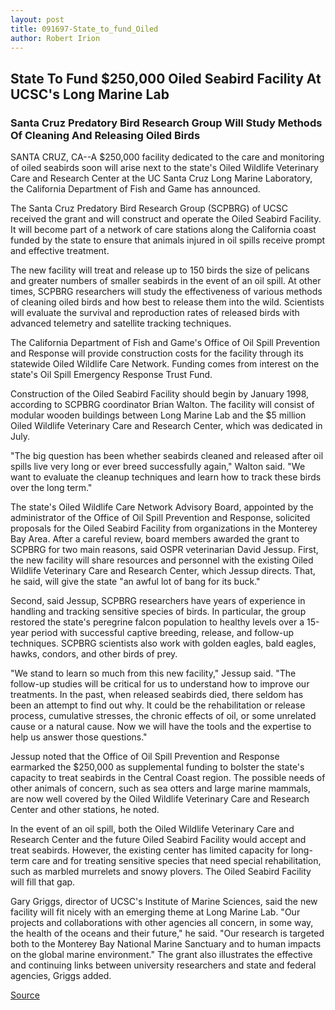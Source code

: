 ```yaml
---
layout: post
title: 091697-State_to_fund_Oiled
author: Robert Irion
---
```


## State To Fund $250,000 Oiled Seabird Facility At UCSC's Long Marine Lab

### Santa Cruz Predatory Bird Research Group Will Study Methods Of  Cleaning And Releasing Oiled Birds

SANTA CRUZ, CA--A $250,000 facility dedicated to the care and  monitoring of oiled seabirds soon will arise next to the state's Oiled  Wildlife Veterinary Care and Research Center at the UC Santa Cruz  Long Marine Laboratory, the California Department of Fish and Game  has announced.

The Santa Cruz Predatory Bird Research Group (SCPBRG) of  UCSC received the grant and will construct and operate the Oiled  Seabird Facility. It will become part of a network of care stations  along the California coast funded by the state to ensure that animals  injured in oil spills receive prompt and effective treatment.

The new facility will treat and release up to 150 birds the  size of pelicans and greater numbers of smaller seabirds in the  event of an oil spill. At other times, SCPBRG researchers will study  the effectiveness of various methods of cleaning oiled birds and how  best to release them into the wild. Scientists will evaluate the  survival and reproduction rates of released birds with advanced  telemetry and satellite tracking techniques.

The California Department of Fish and Game's Office of Oil  Spill Prevention and Response will provide construction costs for  the facility through its statewide Oiled Wildlife Care Network.  Funding comes from interest on the state's Oil Spill Emergency  Response Trust Fund.

Construction of the Oiled Seabird Facility should begin by  January 1998, according to SCPBRG coordinator Brian Walton. The  facility will consist of modular wooden buildings between Long  Marine Lab and the $5 million Oiled Wildlife Veterinary Care and  Research Center, which was dedicated in July.

"The big question has been whether seabirds cleaned and  released after oil spills live very long or ever breed successfully  again," Walton said. "We want to evaluate the cleanup techniques and  learn how to track these birds over the long term."

The state's Oiled Wildlife Care Network Advisory Board,  appointed by the administrator of the Office of Oil Spill Prevention  and Response, solicited proposals for the Oiled Seabird Facility from  organizations in the Monterey Bay Area. After a careful review,  board members awarded the grant to SCPBRG for two main reasons,  said OSPR veterinarian David Jessup. First, the new facility will  share resources and personnel with the existing Oiled Wildlife  Veterinary Care and Research Center, which Jessup directs. That, he  said, will give the state "an awful lot of bang for its buck."

Second, said Jessup, SCPBRG researchers have years of  experience in handling and tracking sensitive species of birds. In  particular, the group restored the state's peregrine falcon population  to healthy levels over a 15-year period with successful captive  breeding, release, and follow-up techniques. SCPBRG scientists also  work with golden eagles, bald eagles, hawks, condors, and other  birds of prey.

"We stand to learn so much from this new facility," Jessup  said. "The follow-up studies will be critical for us to understand  how to improve our treatments. In the past, when released seabirds  died, there seldom has been an attempt to find out why. It could be  the rehabilitation or release process, cumulative stresses, the  chronic effects of oil, or some unrelated cause or a natural cause.  Now we will have the tools and the expertise to help us answer  those questions."

Jessup noted that the Office of Oil Spill Prevention and  Response earmarked the $250,000 as supplemental funding to  bolster the state's capacity to treat seabirds in the Central Coast  region. The possible needs of other animals of concern, such as sea  otters and large marine mammals, are now well covered by the Oiled  Wildlife Veterinary Care and Research Center and other stations, he  noted.

In the event of an oil spill, both the Oiled Wildlife Veterinary  Care and Research Center and the future Oiled Seabird Facility would  accept and treat seabirds. However, the existing center has limited  capacity for long-term care and for treating sensitive species that  need special rehabilitation, such as marbled murrelets and snowy  plovers. The Oiled Seabird Facility will fill that gap.

Gary Griggs, director of UCSC's Institute of Marine Sciences,  said the new facility will fit nicely with an emerging theme at Long  Marine Lab. "Our projects and collaborations with other agencies all  concern, in some way, the health of the oceans and their future," he  said. "Our research is targeted both to the Monterey Bay National  Marine Sanctuary and to human impacts on the global marine  environment." The grant also illustrates the effective and continuing  links between university researchers and state and federal agencies,  Griggs added.

[Source](http://www1.ucsc.edu/news_events/press_releases/archive/97-98/09-97/091697-State_to_fund_Oiled.html "Permalink to 091697-State_to_fund_Oiled")